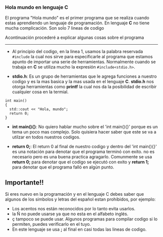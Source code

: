 ### Hola mundo en lenguaje C

El programa "Hola mundo" es el primer programa que se realiza cuando estas aprendiendo un lenguaje de programación. En lenguaje **C** no tiene mucha complicación. Son solo 7 lineas de codigo

Acontinuación procederé a explicar algunas cosas sobre el programa

---

- Al principio del codigo, en la linea 1, usamos la palabra reservada `#include` la cual nos sirve para especificarle al programa que estamos apunto de importar una serie de herramientas. Normalmente cuando se trabaja en **C** se utiliza mucho la expresión `#include<stdio.h>`.

- **stdio.h**: Es un grupo de herramientas que le agrega funciones a nuestro codigo y es la mas basica y la mas usada en el lenguaje **C**. **stdio.h** nos otorga herramientas como **printf** la cual nos da la posibilidad de escribir cualquier cosa en la termial.

```
int main()
{
  std::cout << "Hola, mundo";
  return 0;
}
```

- **int main(){}**: No quiero hablar mucho sobre el 'int main(){}' porque es un tema un poco mas complejo. Solo quisiera hacer saber que este se va a utilzar en todos nuestros codigos.

- **return 0;**: El return 0 al final de nuestro codigo y dentro del 'int main(){}' es una notación para denotar que el programa terminó con exito. no es necesario pero es una buena practica agragarlo. Comunmente se usa **return 0;** para denotar que el codigo se ejecutó con exito y **return 1;** para denotar que el programa falló en algún punto.

## Importante!!

Si eres nuevo en la programación y en el lenguaje C debes saber que algunos de los simbolos y letras del español estan prohibidos, por ejemplo:

- Los acentos nos están reconocidos por lo tanto evita usarlos.
- la Ñ no puede usarse ya que no esta en el alfabeto inglés.
- ç tampoco se puede usar. Algunos programas para compilar codigo si lo permiten, puedes verificarlo en el tuyo.
- En este lenguaje se usa **;** al final en casi todas las lineas de codigo.

